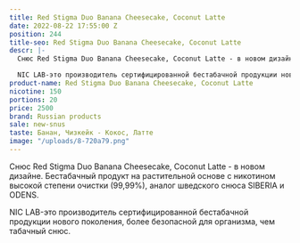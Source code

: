 ```yaml
---
title: Red Stigma Duo Banana Cheesecake, Coconut Latte
date: 2022-08-22 17:55:00 Z
position: 244
title-seo: Red Stigma Duo Banana Cheesecake, Coconut Latte
descr: |-
  Снюс Red Stigma Duo Banana Cheesecake, Coconut Latte - в новом дизайне. Бестабачный продукт на растительной основе с никотином высокой степени очистки (99,99%), аналог шведского снюса SIBERIA и ODENS.

  NIC LAB-это производитель сертифицированной бестабачной продукции нового поколения, более безопасной для организма, чем табачный снюс.
product-name: Red Stigma Duo Banana Cheesecake, Coconut Latte
nicotine: 150
portions: 20
price: 2500
brand: Russian products
sale: new-snus
taste: Банан, Чизкейк - Кокос, Латте
image: "/uploads/8-720a79.png"
---
```


Снюс Red Stigma Duo Banana Cheesecake, Coconut Latte - в новом дизайне. Бестабачный продукт на растительной основе с никотином высокой степени очистки (99,99%), аналог шведского снюса SIBERIA и ODENS.

NIC LAB-это производитель сертифицированной бестабачной продукции нового поколения, более безопасной для организма, чем табачный снюс.